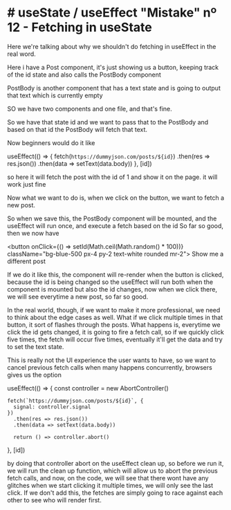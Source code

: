 # # useState / useEffect "Mistake" nº 12 - Fetching in useState 

Here we're talking about why we shouldn't do fetching in useEffect in the real word.

Here i have a Post component, it's just showing us a button, keeping track of the id state and also calls the PostBody
component

PostBody is another component that has a text state and is going to output that text which is currently empty

SO we have two components and one file, and that's fine.

So we have that state id and we want to pass that to the PostBody and based on that id the PostBody will fetch that text.

Now beginners would do it like


useEffect(() => {
  fetch(`https://dummyjson.com/posts/${id}`)
  .then(res => res.json())
  .then(data => setText(data.body))
}, [id])

so here it will fetch the post with the id of 1 and show it on the page. it will work just fine

Now what we want to do is, when we click on the button, we want to fetch a new post.

So when we save this, the PostBody component will be mounted, and the useEffect will run once, and execute a fetch based on the id
So far so good, then we now have

<button
  onClick={() => setId(Math.ceil(Math.random() * 100))}
  className="bg-blue-500 px-4 py-2 text-white rounded mr-2">
  Show me a different post
</button>

<PostBody id={id} />

If we do it like this, the component will re-render when the button is clicked, because the id is being changed so the useEffect
will run both when the component is mounted but also the id changes, now when we click there, we will see everytime a
new post, so far so good.

In the real world, though, if we want to make it more professional, we need to think about the edge cases as well.
What if we click multiple times in that button, it sort of flashes through the posts. What happens is, everytime we click
the id gets changed, it is going to fire a fetch call, so if we quickly click five times, the fetch will occur five times,
eventually it'll get the data and try to set the text state.

This is really not the UI experience the user wants to have, so we want to cancel previous fetch calls when many happens
concurrently, browsers gives us the option

  useEffect(() => {
    const controller = new AbortController()

    fetch(`https://dummyjson.com/posts/${id}`, {
      signal: controller.signal
    })
      .then(res => res.json())
      .then(data => setText(data.body))

      return () => controller.abort()
  }, [id])

  by doing that controller abort on the useEffect clean up, so before we run it, we will run the clean up function, which will
  allow us to abort the previous fetch calls, and now, on the code, we will see that there wont have any glitches when we
  start clicking it multiple times, we will only see the last click. If we don't add this, the fetches are simply going
  to race against each other to see who will render first.

